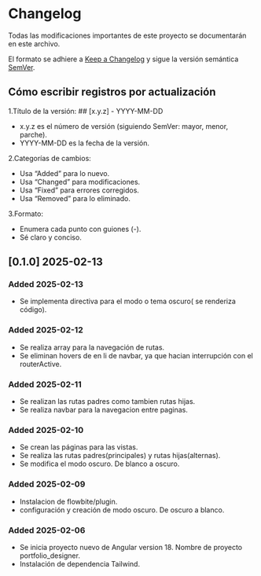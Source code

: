 # Changelog

Todas las modificaciones importantes de este proyecto se documentarán en este archivo.

El formato se adhiere a [Keep a Changelog](https://keepachangelog.com/) y sigue la versión semántica [SemVer](https://semver.org/).

## Cómo escribir registros por actualización

1.Título de la versión: ## [x.y.z] - YYYY-MM-DD

- x.y.z es el número de versión (siguiendo SemVer: mayor, menor, parche).
- YYYY-MM-DD es la fecha de la versión.

2.Categorías de cambios:

- Usa “Added” para lo nuevo.
- Usa “Changed” para modificaciones.
- Usa “Fixed” para errores corregidos.
- Usa “Removed” para lo eliminado.

3.Formato:

- Enumera cada punto con guiones (-).
- Sé claro y conciso.

## [0.1.0] 2025-02-13

### Added 2025-02-13

- Se implementa directiva para el modo o tema oscuro( se renderiza código).

### Added 2025-02-12

- Se realiza array para la navegación de rutas.
- Se eliminan hovers de en li de navbar, ya que hacian interrupción con el routerActive.

### Added 2025-02-11

- Se realizan las rutas padres como tambien rutas hijas.
- Se realiza navbar para la navegacion entre paginas.

### Added 2025-02-10

- Se crean las páginas para las vistas.
- Se realiza las rutas padres(principales) y rutas hijas(alternas).
- Se modifica el modo oscuro. De blanco a oscuro.

### Added 2025-02-09

- Instalacion de flowbite/plugin.
- configuración y creación de modo oscuro. De oscuro a blanco.

### Added 2025-02-06

- Se inicia proyecto nuevo de Angular version 18. Nombre de proyecto portfolio_designer.
- Instalación de dependencia Tailwind.
